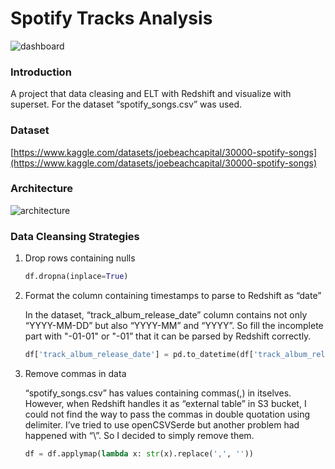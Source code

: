 # Spotify Tracks Analysis

![dashboard](https://github.com/bs021558/spotify-songs-data-processing/assets/36155664/019da1a4-1c54-4818-b7b2-c78980df3b5e)

### Introduction

A project that data cleasing and ELT with Redshift and visualize with superset. For the dataset “spotify_songs.csv” was used.

### Dataset

[https://www.kaggle.com/datasets/joebeachcapital/30000-spotify-songs](https://www.kaggle.com/datasets/joebeachcapital/30000-spotify-songs)

### Architecture

![architecture](https://github.com/bs021558/spotify-songs-data-processing/assets/36155664/4173a446-1a85-4e67-82e7-4a3c23217f25)

### Data Cleansing Strategies

1. Drop rows containing nulls
    
    ```python
    df.dropna(inplace=True)
    ```
    
2. Format the column containing timestamps to parse to Redshift as “date”
    
    In the dataset, “track_album_release_date” column contains not only “YYYY-MM-DD” but also “YYYY-MM” and “YYYY”. So fill the incomplete part with "-01-01" or "-01” that it can be parsed by Redshift correctly.
    
    ```python
    df['track_album_release_date'] = pd.to_datetime(df['track_album_release_date'], errors='coerce')
    ```
    
3. Remove commas in data
    
    “spotify_songs.csv” has values containing commas(,) in itselves. However, when Redshift handles it as “external table” in S3 bucket, I could not find the way to pass the commas in double quotation using delimiter. I’ve tried to use openCSVSerde but another problem had happened with “\”. So I decided to simply remove them.
    
    ```python
    df = df.applymap(lambda x: str(x).replace(',', ''))
    ```
